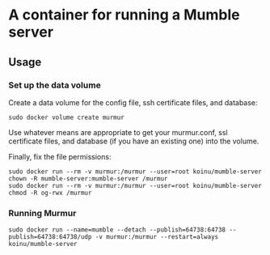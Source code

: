 # A container for running a Mumble server

## Usage

### Set up the data volume

Create a data volume for the config file, ssh certificate files, and database:

    sudo docker volume create murmur

Use whatever means are appropriate to get your murmur.conf, ssl certificate files, and database (if you have an existing one) into the volume.

Finally, fix the file permissions:

    sudo docker run --rm -v murmur:/murmur --user=root koinu/mumble-server chown -R mumble-server:mumble-server /murmur
    sudo docker run --rm -v murmur:/murmur --user=root koinu/mumble-server chmod -R og-rwx /murmur

### Running Murmur

    sudo docker run --name=mumble --detach --publish=64738:64738 --publish=64738:64738/udp -v murmur:/murmur --restart=always koinu/mumble-server

